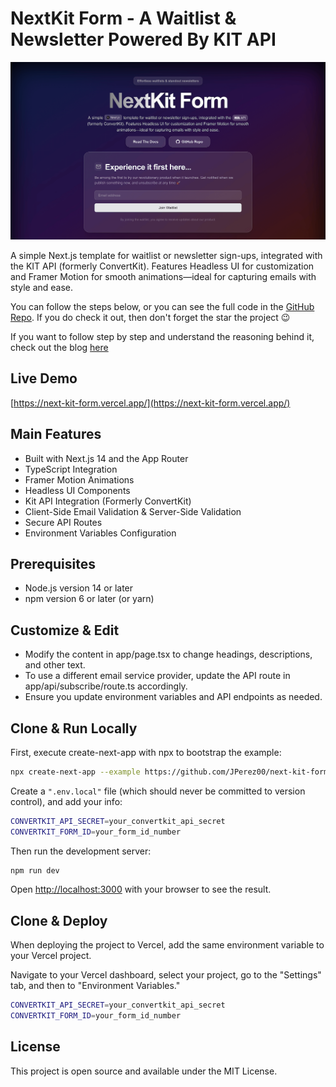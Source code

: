 # NextKit Form - A Waitlist & Newsletter Powered By KIT API

![Image](/public/nextkit-hero.png)

A simple Next.js template for waitlist or newsletter sign-ups, integrated with the KIT API (formerly ConvertKit). Features Headless UI for customization and Framer Motion for smooth animations—ideal for capturing emails with style and ease.

You can follow the steps below, or you can see the full code in the [GitHub Repo](https://github.com/JPerez00/next-kit-form). If you do check it out, then don't forget the star the project 😉

If you want to follow step by step and understand the reasoning behind it, check out the blog [here](https://www.jorge-perez.dev/blog/nextkit-form-template)

## Live Demo

[https://next-kit-form.vercel.app/](https://next-kit-form.vercel.app/)

## Main Features

- Built with Next.js 14 and the App Router
- TypeScript Integration
- Framer Motion Animations
- Headless UI Components
- Kit API Integration (Formerly ConvertKit)
- Client-Side Email Validation & Server-Side Validation
- Secure API Routes
- Environment Variables Configuration

## Prerequisites

- Node.js version 14 or later
- npm version 6 or later (or yarn)

## Customize & Edit

- Modify the content in app/page.tsx to change headings, descriptions, and other text.
- To use a different email service provider, update the API route in app/api/subscribe/route.ts accordingly.
- Ensure you update environment variables and API endpoints as needed.

## Clone & Run Locally

First, execute create-next-app with npx to bootstrap the example:

```bash
npx create-next-app --example https://github.com/JPerez00/next-kit-form your-project-name-here
```

Create a `".env.local"` file (which should never be committed to version control), and add your info:

```bash
CONVERTKIT_API_SECRET=your_convertkit_api_secret
CONVERTKIT_FORM_ID=your_form_id_number
```

Then run the development server:

```bash
npm run dev
```

Open [http://localhost:3000](http://localhost:3000) with your browser to see the result.

## Clone & Deploy

When deploying the project to Vercel, add the same environment variable to your Vercel project.

Navigate to your Vercel dashboard, select your project, go to the "Settings" tab, and then to "Environment Variables."

```bash
CONVERTKIT_API_SECRET=your_convertkit_api_secret
CONVERTKIT_FORM_ID=your_form_id_number
```

## License

This project is open source and available under the MIT License.
